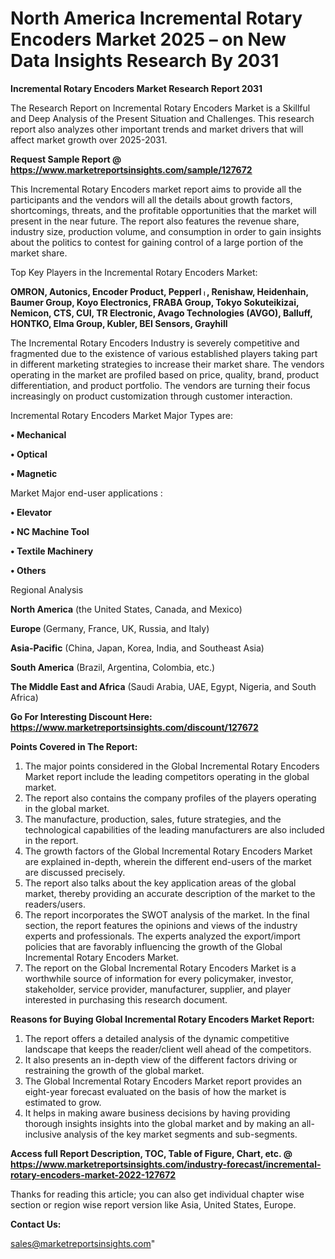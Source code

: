  # North America Incremental Rotary Encoders Market 2025 – on New Data Insights Research By 2031

<strong>Incremental Rotary Encoders Market Research Report 2031</strong>

The Research Report on Incremental Rotary Encoders Market is a Skillful and Deep Analysis of the Present Situation and Challenges. This research report also analyzes other important trends and market drivers that will affect market growth over 2025-2031.

<strong>Request Sample Report @ <a href=https://www.marketreportsinsights.com/sample/127672>https://www.marketreportsinsights.com/sample/127672</a></strong>

This Incremental Rotary Encoders market report aims to provide all the participants and the vendors will all the details about growth factors, shortcomings, threats, and the profitable opportunities that the market will present in the near future. The report also features the revenue share, industry size, production volume, and consumption in order to gain insights about the politics to contest for gaining control of a large portion of the market share.

Top Key Players in the Incremental Rotary Encoders Market:

<strong>OMRON, Autonics, Encoder Product, Pepperlᛧ, Renishaw, Heidenhain, Baumer Group, Koyo Electronics, FRABA Group, Tokyo Sokuteikizai, Nemicon, CTS, CUI, TR Electronic, Avago Technologies (AVGO), Balluff, HONTKO, Elma Group, Kubler, BEI Sensors, Grayhill</strong>

The Incremental Rotary Encoders Industry is severely competitive and fragmented due to the existence of various established players taking part in different marketing strategies to increase their market share. The vendors operating in the market are profiled based on price, quality, brand, product differentiation, and product portfolio. The vendors are turning their focus increasingly on product customization through customer interaction.

Incremental Rotary Encoders Market Major Types are:

<strong>• Mechanical

• Optical

• Magnetic</strong>

Market Major end-user applications :

<strong>• Elevator

• NC Machine Tool

• Textile Machinery

• Others</strong>

Regional Analysis

</u><strong><b>North America</b></strong> (the United States, Canada, and Mexico)

<strong><b>Europe </b></strong>(Germany, France, UK, Russia, and Italy)

<strong><b>Asia-Pacific</b></strong> (China, Japan, Korea, India, and Southeast Asia)

<strong><b>South America</b></strong> (Brazil, Argentina, Colombia, etc.)

<strong><b>The Middle East and Africa</b></strong> (Saudi Arabia, UAE, Egypt, Nigeria, and South Africa)

<strong>Go For Interesting Discount Here: <a href=https://www.marketreportsinsights.com/discount/127672>https://www.marketreportsinsights.com/discount/127672</a></strong>

<strong>Points Covered in The Report:</strong>
<ol>
  <li>The major points considered in the Global Incremental Rotary Encoders Market report include the leading competitors operating in the global market.</li>
  <li>The report also contains the company profiles of the players operating in the global market.</li>
  <li>The manufacture, production, sales, future strategies, and the technological capabilities of the leading manufacturers are also included in the report.</li>
  <li>The growth factors of the Global Incremental Rotary Encoders Market are explained in-depth, wherein the different end-users of the market are discussed precisely.</li>
  <li>The report also talks about the key application areas of the global market, thereby providing an accurate description of the market to the readers/users.</li>
  <li>The report incorporates the SWOT analysis of the market. In the final section, the report features the opinions and views of the industry experts and professionals. The experts analyzed the export/import policies that are favorably influencing the growth of the Global Incremental Rotary Encoders Market.</li>
  <li>The report on the Global Incremental Rotary Encoders Market is a worthwhile source of information for every policymaker, investor, stakeholder, service provider, manufacturer, supplier, and player interested in purchasing this research document.</li>
</ol>
<strong>Reasons for Buying Global Incremental Rotary Encoders Market Report:</strong>

<ol>
  <li>The report offers a detailed analysis of the dynamic competitive landscape that keeps the reader/client well ahead of the competitors.</li>
  <li>It also presents an in-depth view of the different factors driving or restraining the growth of the global market.</li>
  <li>The Global Incremental Rotary Encoders Market report provides an eight-year forecast evaluated on the basis of how the market is estimated to grow.</li>
  <li>It helps in making aware business decisions by having providing thorough insights insights into the global market and by making an all-inclusive analysis of the key market segments and sub-segments.</li>
</ol>
<strong>Access full Report Description, TOC, Table of Figure, Chart, etc. @ <a href=https://www.marketreportsinsights.com/industry-forecast/incremental-rotary-encoders-market-2022-127672>https://www.marketreportsinsights.com/industry-forecast/incremental-rotary-encoders-market-2022-127672</a></strong>


Thanks for reading this article; you can also get individual chapter wise section or region wise report version like Asia, United States, Europe.

<strong>Contact Us:</strong>

sales@marketreportsinsights.com"
